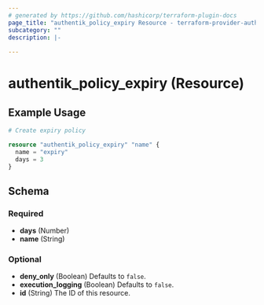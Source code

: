 ```yaml
---
# generated by https://github.com/hashicorp/terraform-plugin-docs
page_title: "authentik_policy_expiry Resource - terraform-provider-authentik"
subcategory: ""
description: |-
  
---
```


# authentik_policy_expiry (Resource)



## Example Usage

```terraform
# Create expiry policy

resource "authentik_policy_expiry" "name" {
  name = "expiry"
  days = 3
}
```

<!-- schema generated by tfplugindocs -->
## Schema

### Required

- **days** (Number)
- **name** (String)

### Optional

- **deny_only** (Boolean) Defaults to `false`.
- **execution_logging** (Boolean) Defaults to `false`.
- **id** (String) The ID of this resource.


